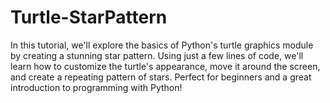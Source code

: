 # Turtle-StarPattern
In this tutorial, we'll explore the basics of Python's turtle graphics module by creating a stunning star pattern. Using just a few lines of code, we'll learn how to customize the turtle's appearance, move it around the screen, and create a repeating pattern of stars. Perfect for beginners and a great introduction to programming with Python!

